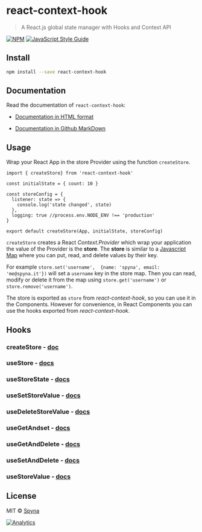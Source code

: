 # react-context-hook

> A React.js global state manager with Hooks and Context API

[![NPM](https://img.shields.io/npm/v/react-context-hook.svg)](https://www.npmjs.com/package/react-context-hook) [![JavaScript Style Guide](https://img.shields.io/badge/code_style-standard-brightgreen.svg)](https://standardjs.com)

## Install

```bash
npm install --save react-context-hook
```

## Documentation

Read the documentation of `react-context-hook`: 

* [Documentation in HTML format](https://spyna.github.io/react-context-hook/docs/)

* [Documentation in Github MarkDown](./DOCS.md)

## Usage

Wrap your React App in the store Provider using the function `createStore`. 

```JS
import { createStore} from 'react-context-hook'

const initialState = { count: 10 }

const storeConfig = {
  listener: state => {
    console.log('state changed', state)
  },
  logging: true //process.env.NODE_ENV !== 'production'
}

export default createStore(App, initialState, storeConfig)
```

`createStore` creates a React *Context.Provider* which wrap your application the value of the Provider is the **store**. The **store** is similar to a [Javascript Map](https://developer.mozilla.org/it/docs/Web/JavaScript/Reference/Global_Objects/Map) where you can put, read, and delete values by their key. 

For example `store.set('username',  {name: 'spyna', email: 'me@spyna.it'})` will set a `username` key in the store map. Then you can read, modify or delete it from the map using `store.get('username')` or `store.remove('username')`. 

The store is exported as `store` from *react-context-hook*, so you can use it in the Components. 
However for convenience, in React Components you can use the hooks exported from *react-context-hook*. 

## Hooks

### createStore - [doc](./DOCS.md#createstore)
### useStore - [docs](./DOCS.md#usestore)
### useStoreState - [docs](./DOCS.md#usestorestate)
### useSetStoreValue - [docs](./DOCS.md#usesetstorevalue)
### useDeleteStoreValue - [docs](./DOCS.md#usedeletestorevalue)
### useGetAndset - [docs](./DOCS.md#usegetandset)
### useGetAndDelete - [docs](./DOCS.md#usegetanddelete)
### useSetAndDelete - [docs](./DOCS.md#usesetanddelete)
### useStoreValue - [docs](./DOCS.md#usestorevalue)


## License

MIT © [Spyna](https://github.com/Spyna)

[![Analytics](https://ga-beacon.appspot.com/UA-89584671-2/github/react-context-hook)](https://github.com/igrigorik/ga-beacon)
